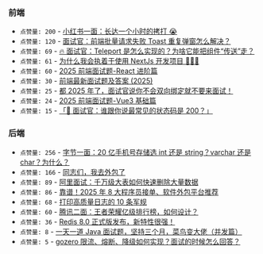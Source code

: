 ### 前端

- `点赞量: 200` - [小红书一面：长达一个小时的拷打 😭](https://juejin.cn/post/7504973778944032808)
- `点赞量: 120` - [面试官：前端批量请求失败 Toast 重复弹窗怎么解决？](https://juejin.cn/post/7504247651577479180)
- `点赞量: 69` - [🔥 面试官：Teleport 是怎么实现的？为啥它能把组件“传送”走？](https://juejin.cn/post/7509033290054631476)
- `点赞量: 61` - [为什么我会执着于使用 NextJs 开发项目 🫠🫠🫠](https://juejin.cn/post/7501657041606492200)
- `点赞量: 60` - [2025 前端面试题-React 进阶篇](https://juejin.cn/post/7504545616841965583)
- `点赞量: 30` - [前端最新面试题及答案 (2025) ](https://juejin.cn/post/7503857922466234403)
- `点赞量: 25` - [都 2025 年了，面试官说你不会双向绑定就不要来面试！](https://juejin.cn/post/7501783144440037426)
- `点赞量: 24` - [2025 前端面试题-Vue3 基础篇](https://juejin.cn/post/7503111373468893193)
- `点赞量: 15` - [「👨‍ 面试官：谁跟你说最常见的状态码是 200？」](https://juejin.cn/post/7501966297333792778)

### 后端

- `点赞量: 256` - [字节一面：20 亿手机号存储选 int 还是 string？varchar 还是 char？为什么？](https://juejin.cn/post/7501105891158310966)
- `点赞量: 166` - [同志们，我去外包了](https://juejin.cn/post/7510055871465308212)
- `点赞量: 89` - [阿里面试：千万级大表如何快速删除大量数据](https://juejin.cn/post/7499021253459656742)
- `点赞量: 86` - [靠谱！2025 年 8 大程序员接单、软件外包平台推荐](https://juejin.cn/post/7506436235511545867)
- `点赞量: 68` - [打印高质量日志的 10 条军规](https://juejin.cn/post/7504572792357486631)
- `点赞量: 60` - [腾讯二面：王者荣耀亿级排行榜，如何设计？](https://juejin.cn/post/7509787391440535552)
- `点赞量: 36` - [Redis 8.0 正式版发布，新特性很强！](https://juejin.cn/post/7501264245376581671)
- `点赞量: 8` - [一天一道 Java 面试题，坚持三个月，菜鸟变大佬（并发篇）](https://juejin.cn/post/7502108606729420826)
- `点赞量: 5` - [gozero 限流、熔断、降级如何实现？面试的时候怎么回答？](https://juejin.cn/post/7503437639691386916)
